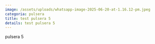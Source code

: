 ```yaml
---
image: /assets/uploads/whatsapp-image-2025-06-20-at-1.16.12-pm.jpeg
categoria: pulsera
title: test pulsera 5
details: test pulsera 5
---
```

p﻿ulsera 5